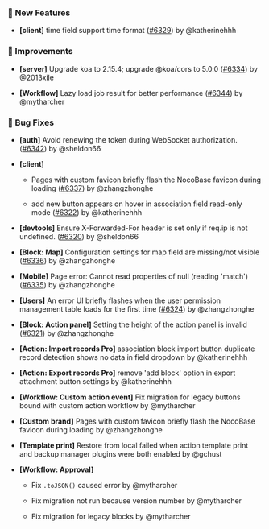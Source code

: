 ### 🎉 New Features

- **[client]** time field support time format ([#6329](https://github.com/nocobase/nocobase/pull/6329)) by @katherinehhh

### 🚀 Improvements

- **[server]** Upgrade koa to 2.15.4; upgrade @koa/cors to 5.0.0 ([#6334](https://github.com/nocobase/nocobase/pull/6334)) by @2013xile

- **[Workflow]** Lazy load job result for better performance ([#6344](https://github.com/nocobase/nocobase/pull/6344)) by @mytharcher

### 🐛 Bug Fixes

- **[auth]** Avoid renewing the token during WebSocket authorization. ([#6342](https://github.com/nocobase/nocobase/pull/6342)) by @sheldon66

- **[client]**
  - Pages with custom favicon briefly flash the NocoBase favicon during loading ([#6337](https://github.com/nocobase/nocobase/pull/6337)) by @zhangzhonghe

  - add new button appears on hover in association field read-only mode ([#6322](https://github.com/nocobase/nocobase/pull/6322)) by @katherinehhh

- **[devtools]** Ensure X-Forwarded-For header is set only if req.ip is not undefined. ([#6320](https://github.com/nocobase/nocobase/pull/6320)) by @sheldon66

- **[Block: Map]** Configuration settings for map field are missing/not visible ([#6336](https://github.com/nocobase/nocobase/pull/6336)) by @zhangzhonghe

- **[Mobile]** Page error: Cannot read properties of null (reading 'match') ([#6335](https://github.com/nocobase/nocobase/pull/6335)) by @zhangzhonghe

- **[Users]** An error UI briefly flashes when the user permission management table loads for the first time ([#6324](https://github.com/nocobase/nocobase/pull/6324)) by @zhangzhonghe

- **[Block: Action panel]** Setting the height of the action panel is invalid ([#6321](https://github.com/nocobase/nocobase/pull/6321)) by @zhangzhonghe

- **[Action: Import records Pro]** association block import button duplicate record detection shows no data in field dropdown by @katherinehhh

- **[Action: Export records Pro]** remove 'add block' option in export attachment button settings by @katherinehhh

- **[Workflow: Custom action event]** Fix migration for legacy buttons bound with custom action workflow by @mytharcher

- **[Custom brand]** Pages with custom favicon briefly flash the NocoBase favicon during loading by @zhangzhonghe

- **[Template print]** Restore from local failed when action template print and backup manager plugins were both enabled by @gchust

- **[Workflow: Approval]**
  - Fix `.toJSON()` caused error by @mytharcher

  - Fix migration not run because version number by @mytharcher

  - Fix migration for legacy blocks by @mytharcher

